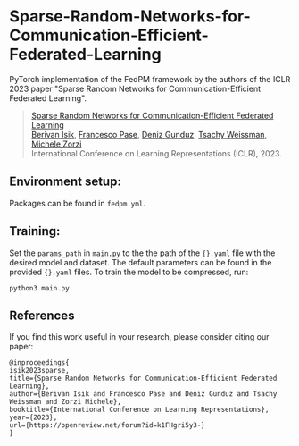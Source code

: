 # Sparse-Random-Networks-for-Communication-Efficient-Federated-Learning
PyTorch implementation of the FedPM framework by the authors of the ICLR 2023 paper "Sparse Random Networks for Communication-Efficient Federated Learning".

> [Sparse Random Networks for Communication-Efficient Federated Learning](https://arxiv.org/pdf/2209.15328.pdf) <br/>
>[Berivan Isik](https://sites.google.com/view/berivanisik), [Francesco Pase](https://sites.google.com/view/pasefrance), [Deniz Gunduz](https://www.imperial.ac.uk/people/d.gunduz), [Tsachy Weissman](https://web.stanford.edu/~tsachy/), [Michele Zorzi](https://signet.dei.unipd.it/zorzi/) <br/>
> International Conference on Learning Representations (ICLR), 2023. <br/>


## Environment setup:
Packages can be found in `fedpm.yml`.

## Training:
Set the `params_path` in `main.py` to the the path of the `{}.yaml` file with the desired model and dataset. The default parameters can be found in the provided `{}.yaml` files. To train the model to be compressed, run:

```
python3 main.py
```

## References
If you find this work useful in your research, please consider citing our paper:
```
@inproceedings{
isik2023sparse,
title={Sparse Random Networks for Communication-Efficient Federated Learning},
author={Berivan Isik and Francesco Pase and Deniz Gunduz and Tsachy Weissman and Zorzi Michele},
booktitle={International Conference on Learning Representations},
year={2023},
url={https://openreview.net/forum?id=k1FHgri5y3-}
}
```
